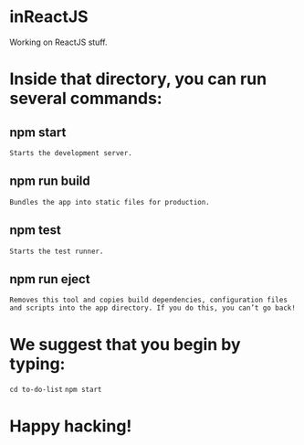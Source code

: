 # inReactJS
Working on ReactJS stuff.

# Inside that directory, you can run several commands:

  ## npm start
    Starts the development server.

  ## npm run build
    Bundles the app into static files for production.

  ## npm test
    Starts the test runner.

  ## npm run eject
    Removes this tool and copies build dependencies, configuration files
    and scripts into the app directory. If you do this, you can’t go back!

# We suggest that you begin by typing:

  `cd to-do-list`
  `npm start`

# Happy hacking!